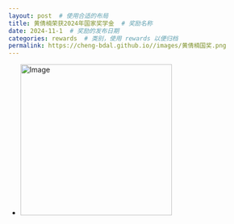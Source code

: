 ```yaml
---
layout: post  # 使用合适的布局
title: 黄倩楠荣获2024年国家奖学金  # 奖励名称
date: 2024-11-1  # 奖励的发布日期
categories: rewards  # 类别，使用 rewards 以便归档
permalink: https://cheng-bdal.github.io//images/黄倩楠国奖.png
---
```


- <img src="https://cheng-bdal.github.io//images/黄倩楠国奖.png" alt="Image" width="300">

